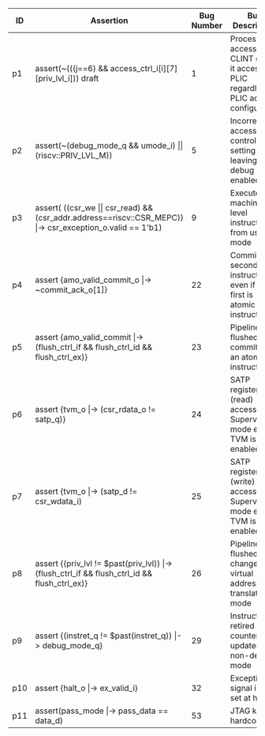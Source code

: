 | ID | Assertion | Bug Number | Bug Description | CWE-ID |
|----| ---- | ---- | ---- | ---- |
|p1|assert(\~(((j==6) && access\_ctrl\_i[i][7][priv\_lvl\_i])) draft|1|Processor access to CLINT grants it access to PLIC regardless of PLIC access configuration|CWE-1220|
|p2|assert(\~(debug\_mode\_q && umode\_i) \|\| (riscv::PRIV\_LVL\_M))|5|Incorrect access control setting leaving debug enabled|CWE-1244|
|p3|assert( ((csr\_we \|\| csr\_read) && (csr\_addr.address==riscv::CSR\_MEPC)) \|-> csr\_exception\_o.valid == 1'b1)|9|Execute machine level instructions from user mode|CWE-1262|
|p4|assert {amo\_valid\_commit\_o \|-> \~commit\_ack\_o[1]}|22|Commit the second instruction even if the first is atomic instruction||
|p5|assert {amo\_valid\_commit \|-> (flush\_ctrl\_if && flush\_ctrl\_id && flush\_ctrl\_ex)}|23|Pipeline not flushed after committing an atomic instruction||
|p6|assert {tvm\_o \|-> (csr\_rdata\_o != satp\_q)}|24|SATP register (read) accessible in Supervisor mode even if TVM is enabled||
|p7|assert {tvm\_o \|-> (satp\_d != csr\_wdata\_i)|25|SATP register (write) accessible in Supervisor mode even if TVM is enabled||
|p8|assert {(priv\_lvl != $past(priv\_lvl)) \|-> (flush\_ctrl\_if && flush\_ctrl\_id && flush\_ctrl\_ex)}|26|Pipeline not flushed after change in virtual address translation mode||
|p9|assert {(instret\_q != $past(instret\_q)) \|-> debug\_mode\_q}|29|Instruction retired counters are updated in non-debug mode||
|p10|assert {halt\_o \|-> ex\_valid\_i}|32|Exception signal is not set at halt||
|p11|assert(pass\_mode \|-> pass\_data == data\_d)|53|JTAG key is hardcoded|CWE-1329|
